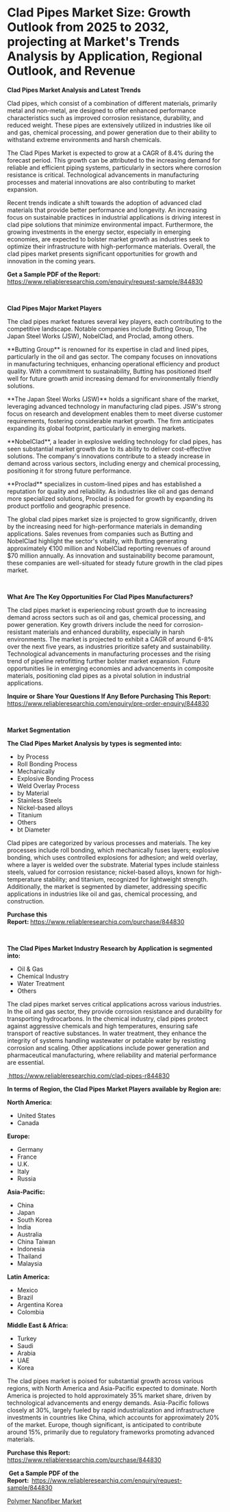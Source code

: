 <p><h1>Clad Pipes Market Size: Growth Outlook from 2025 to 2032, projecting at Market's Trends Analysis by Application, Regional Outlook, and Revenue</h1></p><p><strong>Clad Pipes Market Analysis and Latest Trends</strong></p>
<p><p>Clad pipes, which consist of a combination of different materials, primarily metal and non-metal, are designed to offer enhanced performance characteristics such as improved corrosion resistance, durability, and reduced weight. These pipes are extensively utilized in industries like oil and gas, chemical processing, and power generation due to their ability to withstand extreme environments and harsh chemicals.</p><p>The Clad Pipes Market is expected to grow at a CAGR of 8.4% during the forecast period. This growth can be attributed to the increasing demand for reliable and efficient piping systems, particularly in sectors where corrosion resistance is critical. Technological advancements in manufacturing processes and material innovations are also contributing to market expansion. </p><p>Recent trends indicate a shift towards the adoption of advanced clad materials that provide better performance and longevity. An increasing focus on sustainable practices in industrial applications is driving interest in clad pipe solutions that minimize environmental impact. Furthermore, the growing investments in the energy sector, especially in emerging economies, are expected to bolster market growth as industries seek to optimize their infrastructure with high-performance materials. Overall, the clad pipes market presents significant opportunities for growth and innovation in the coming years.</p></p>
<p><strong>Get a Sample PDF of the Report:&nbsp;</strong> <a href="https://www.reliableresearchiq.com/enquiry/request-sample/844830?utm_campaign=3356&utm_medium=2&utm_source=Github&utm_content=ia&utm_term=31032025&utm_id=clad-pipes">https://www.reliableresearchiq.com/enquiry/request-sample/844830</a></p>
<p>&nbsp;</p>
<p><strong>Clad Pipes Major Market Players</strong></p>
<p><p>The clad pipes market features several key players, each contributing to the competitive landscape. Notable companies include Butting Group, The Japan Steel Works (JSW), NobelClad, and Proclad, among others.</p><p>**Butting Group** is renowned for its expertise in clad and lined pipes, particularly in the oil and gas sector. The company focuses on innovations in manufacturing techniques, enhancing operational efficiency and product quality. With a commitment to sustainability, Butting has positioned itself well for future growth amid increasing demand for environmentally friendly solutions.</p><p>**The Japan Steel Works (JSW)** holds a significant share of the market, leveraging advanced technology in manufacturing clad pipes. JSW's strong focus on research and development enables them to meet diverse customer requirements, fostering considerable market growth. The firm anticipates expanding its global footprint, particularly in emerging markets.</p><p>**NobelClad**, a leader in explosive welding technology for clad pipes, has seen substantial market growth due to its ability to deliver cost-effective solutions. The company's innovations contribute to a steady increase in demand across various sectors, including energy and chemical processing, positioning it for strong future performance.</p><p>**Proclad** specializes in custom-lined pipes and has established a reputation for quality and reliability. As industries like oil and gas demand more specialized solutions, Proclad is poised for growth by expanding its product portfolio and geographic presence.</p><p>The global clad pipes market size is projected to grow significantly, driven by the increasing need for high-performance materials in demanding applications. Sales revenues from companies such as Butting and NobelClad highlight the sector's vitality, with Butting generating approximately €100 million and NobelClad reporting revenues of around $70 million annually. As innovation and sustainability become paramount, these companies are well-situated for steady future growth in the clad pipes market.</p></p>
<p>&nbsp;</p>
<p><strong>What Are The Key Opportunities For Clad Pipes Manufacturers?</strong></p>
<p><p>The clad pipes market is experiencing robust growth due to increasing demand across sectors such as oil and gas, chemical processing, and power generation. Key growth drivers include the need for corrosion-resistant materials and enhanced durability, especially in harsh environments. The market is projected to exhibit a CAGR of around 6-8% over the next five years, as industries prioritize safety and sustainability. Technological advancements in manufacturing processes and the rising trend of pipeline retrofitting further bolster market expansion. Future opportunities lie in emerging economies and advancements in composite materials, positioning clad pipes as a pivotal solution in industrial applications.</p></p>
<p><strong>Inquire or Share Your Questions If Any Before Purchasing This Report:</strong> <a href="https://www.reliableresearchiq.com/enquiry/pre-order-enquiry/844830?utm_campaign=3356&utm_medium=2&utm_source=Github&utm_content=ia&utm_term=31032025&utm_id=clad-pipes">https://www.reliableresearchiq.com/enquiry/pre-order-enquiry/844830</a></p>
<p>&nbsp;</p>
<p><strong>Market Segmentation</strong></p>
<p><strong>The Clad Pipes Market Analysis by types is segmented into:</strong></p>
<p><ul><li>by Process</li><li>Roll Bonding Process</li><li>Mechanically</li><li>Explosive Bonding Process</li><li>Weld Overlay Process</li><li>by Material</li><li>Stainless Steels</li><li>Nickel-based alloys</li><li>Titanium</li><li>Others</li><li>bt Diameter</li></ul></p>
<p><p>Clad pipes are categorized by various processes and materials. The key processes include roll bonding, which mechanically fuses layers; explosive bonding, which uses controlled explosions for adhesion; and weld overlay, where a layer is welded over the substrate. Material types include stainless steels, valued for corrosion resistance; nickel-based alloys, known for high-temperature stability; and titanium, recognized for lightweight strength. Additionally, the market is segmented by diameter, addressing specific applications in industries like oil and gas, chemical processing, and construction.</p></p>
<p><strong>Purchase this Report:&nbsp;</strong><a href="https://www.reliableresearchiq.com/purchase/844830?utm_campaign=3356&utm_medium=2&utm_source=Github&utm_content=ia&utm_term=31032025&utm_id=clad-pipes">https://www.reliableresearchiq.com/purchase/844830</a></p>
<p>&nbsp;</p>
<p><strong>The Clad Pipes Market Industry Research by Application is segmented into:</strong></p>
<p><ul><li>Oil & Gas</li><li>Chemical Industry</li><li>Water Treatment</li><li>Others</li></ul></p>
<p><p>The clad pipes market serves critical applications across various industries. In the oil and gas sector, they provide corrosion resistance and durability for transporting hydrocarbons. In the chemical industry, clad pipes protect against aggressive chemicals and high temperatures, ensuring safe transport of reactive substances. In water treatment, they enhance the integrity of systems handling wastewater or potable water by resisting corrosion and scaling. Other applications include power generation and pharmaceutical manufacturing, where reliability and material performance are essential.</p></p>
<p><a href="https://www.reliableresearchiq.com/clad-pipes-r844830?utm_campaign=3356&utm_medium=2&utm_source=Github&utm_content=ia&utm_term=31032025&utm_id=clad-pipes">&nbsp;https://www.reliableresearchiq.com/clad-pipes-r844830</a></p>
<p><strong>In terms of Region, the Clad Pipes Market Players available by Region are:</strong></p>
<p>
    <p> <strong> North America: </strong>
        <ul>
            <li>United States</li>
            <li>Canada</li>
        </ul>
        </p> 
    <p> <strong> Europe: </strong>
        <ul>
            <li>Germany</li>
            <li>France</li>
            <li>U.K.</li>
            <li>Italy</li>
            <li>Russia</li>
        </ul>
        </p> 
    <p> <strong> Asia-Pacific: </strong>
        <ul>
            <li>China</li>
            <li>Japan</li>
            <li>South Korea</li>
            <li>India</li>
            <li>Australia</li>
            <li>China Taiwan</li>
            <li>Indonesia</li>
            <li>Thailand</li>
            <li>Malaysia</li>
        </ul>
        </p> 
    <p> <strong> Latin America: </strong>
        <ul>
            <li>Mexico</li>
            <li>Brazil</li>
            <li>Argentina Korea</li>
            <li>Colombia</li>
        </ul>
        </p> 
    <p> <strong> Middle East & Africa: </strong>
        <ul>
            <li>Turkey</li>
            <li>Saudi</li>
            <li>Arabia</li>
            <li>UAE</li>
            <li>Korea</li>
        </ul>
    </p>
    </p>
<p><p>The clad pipes market is poised for substantial growth across various regions, with North America and Asia-Pacific expected to dominate. North America is projected to hold approximately 35% market share, driven by technological advancements and energy demands. Asia-Pacific follows closely at 30%, largely fueled by rapid industrialization and infrastructure investments in countries like China, which accounts for approximately 20% of the market. Europe, though significant, is anticipated to contribute around 15%, primarily due to regulatory frameworks promoting advanced materials.</p></p>
<p><strong>Purchase this Report: </strong><a href="https://www.reliableresearchiq.com/purchase/844830?utm_campaign=3356&utm_medium=2&utm_source=Github&utm_content=ia&utm_term=31032025&utm_id=clad-pipes">https://www.reliableresearchiq.com/purchase/844830</a></p>
<p>&nbsp;<strong>Get a Sample PDF of the Report:&nbsp;&nbsp;</strong><a href="https://www.reliableresearchiq.com/enquiry/request-sample/844830?utm_campaign=3356&utm_medium=2&utm_source=Github&utm_content=ia&utm_term=31032025&utm_id=clad-pipes">https://www.reliableresearchiq.com/enquiry/request-sample/844830</a></p>
<p><strong></strong></p>
<p><p><a href="https://github.com/wakerizaak8g/Market-Research-Report-List-1/blob/main/polymer-nanofiber-market.md?utm_campaign=3356&utm_medium=2&utm_source=Github&utm_content=ia&utm_term=31032025&utm_id=clad-pipes">Polymer Nanofiber Market</a></p></p>